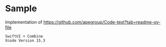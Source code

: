 # Sample

Implementation of https://github.com/apegroup/Code-test?tab=readme-ov-file

```
SwiftUI + Combine
Xcode Version 15.3
```

